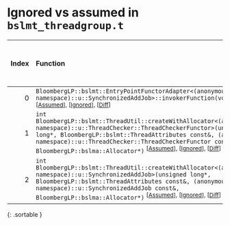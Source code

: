 # Ignored vs assumed in `bslmt_threadgroup.t`

<script src="../sorttable.js"></script>

|   Index | Function                                                                                                                                                                                                                                                                                                                                                                 |   Difference in number of lines |   Function size difference in bytes |   Number of lines in assumed build | Number of bytes in assumed build   |   Number of lines in ignored build | Number of bytes in ignored build   |
|--------:|:-------------------------------------------------------------------------------------------------------------------------------------------------------------------------------------------------------------------------------------------------------------------------------------------------------------------------------------------------------------------------|--------------------------------:|------------------------------------:|-----------------------------------:|:-----------------------------------|-----------------------------------:|:-----------------------------------|
|       0 | `BloombergLP::bslmt::EntryPointFunctorAdapter<(anonymous namespace)::u::SynchronizedAddJob>::invokerFunction(void*)` <sup>\[[Assumed](0-assume)\], \[[Ignored](0-none)\], \[[Diff](0-diff.html)\]                                                                                                                                                                        |                              -2 |                                 -16 |                                512 | 4,223,376                          |                                528 | 4,223,472                          |
|       1 | `int BloombergLP::bslmt::ThreadUtil::createWithAllocator<(anonymous namespace)::u::ThreadChecker::ThreadCheckerFunctor>(unsigned long*, BloombergLP::bslmt::ThreadAttributes const&, (anonymous namespace)::u::ThreadChecker::ThreadCheckerFunctor const&, BloombergLP::bslma::Allocator*)` <sup>\[[Assumed](1-assume)\], \[[Ignored](1-none)\], \[[Diff](1-diff.html)\] |                              -6 |                                 -16 |                                336 | 4,224,080                          |                                352 | 4,224,192                          |
|       2 | `int BloombergLP::bslmt::ThreadUtil::createWithAllocator<(anonymous namespace)::u::SynchronizedAddJob>(unsigned long*, BloombergLP::bslmt::ThreadAttributes const&, (anonymous namespace)::u::SynchronizedAddJob const&, BloombergLP::bslma::Allocator*)` <sup>\[[Assumed](2-assume)\], \[[Ignored](2-none)\], \[[Diff](2-diff.html)\]                                   |                              -7 |                                 -16 |                                352 | 4,223,024                          |                                368 | 4,223,104                          |
{: .sortable }
